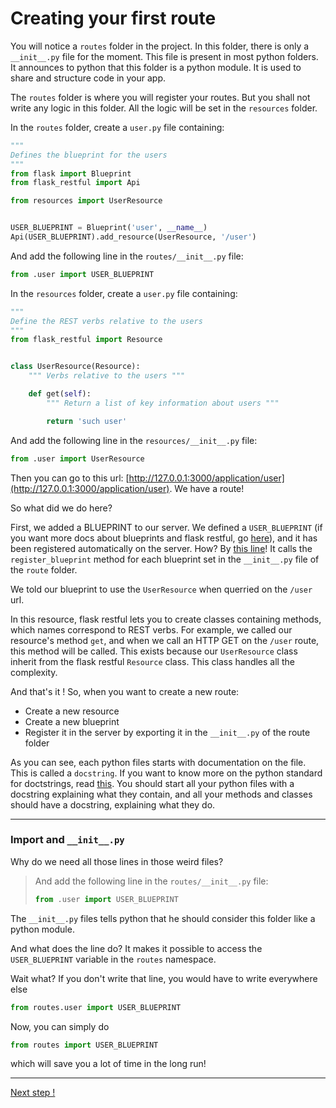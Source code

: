 # Creating your first route

You will notice a `routes` folder in the project.
In this folder, there is only a `__init__.py` file for the moment.
This file is present in most python folders. It announces to python that this folder is a python module.
It is used to share and structure code in your app.

The `routes` folder is where you will register your routes. But you shall not write any logic in this folder.
All the logic will be set in the `resources` folder.

In the `routes` folder, create a `user.py` file containing:

```python
"""
Defines the blueprint for the users
"""
from flask import Blueprint
from flask_restful import Api

from resources import UserResource


USER_BLUEPRINT = Blueprint('user', __name__)
Api(USER_BLUEPRINT).add_resource(UserResource, '/user')
```

And add the following line in the `routes/__init__.py` file:

```python
from .user import USER_BLUEPRINT
```

In the `resources` folder, create a `user.py` file containing:

```python
"""
Define the REST verbs relative to the users
"""
from flask_restful import Resource


class UserResource(Resource):
    """ Verbs relative to the users """

    def get(self):
        """ Return a list of key information about users """

        return 'such user'
```

And add the following line in the `resources/__init__.py` file:

```python
from .user import UserResource
```

Then you can go to this url: [http://127.0.0.1:3000/application/user](http://127.0.0.1:3000/application/user).
We have a route!

So what did we do here?

First, we added a BLUEPRINT to our server. We defined a `USER_BLUEPRINT` (if you want more docs about blueprints and flask restful, go [here](http://flask-restful-cn.readthedocs.io/en/0.3.4/api.html)), and it has been registered automatically on the server.
How? By [this line](https://github.com/antkahn/flask-api-starter-kit/blob/master/src/server.py#L39)!
It calls the `register_blueprint` method for each blueprint set in the `__init__.py` file of the `route` folder.

We told our blueprint to use the `UserResource` when querried on the `/user` url.

In this resource, flask restful lets you to create classes containing methods, which names correspond to REST verbs.
For example, we called our resource's method `get`, and when we call an HTTP GET on the `/user` route, this method will be called.
This exists because our `UserResource` class inherit from the flask restful `Resource` class. This class handles all the complexity.

And that's it ! So, when you want to create a new route:

- Create a new resource
- Create a new blueprint
- Register it in the server by exporting it in the `__init__.py` of the route folder

As you can see, each python files starts with documentation on the file. This is called a `docstring`.
If you want to know more on the python standard for doctstrings, read [this](https://www.python.org/dev/peps/pep-0257/).
You should start all your python files with a docstring explaining what they contain, and all your methods and classes should have a docstring, explaining what they do.

---

### Import and `__init__.py`

Why do we need all those lines in those weird files?

> And add the following line in the `routes/__init__.py` file:
>
> ```python
> from .user import USER_BLUEPRINT
> ```

The `__init__.py` files tells python that he should consider this folder like a python module.

And what does the line do?
It makes it possible to access the `USER_BLUEPRINT` variable in the `routes` namespace.

Wait what?
If you don't write that line, you would have to write everywhere else

```python
from routes.user import USER_BLUEPRINT
```

Now, you can simply do

```python
from routes import USER_BLUEPRINT
```

which will save you a lot of time in the long run!

---

[Next step !](database.md)
